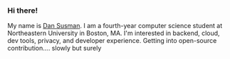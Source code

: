### Hi there!

My name is [Dan Susman](https://dansusman.dev). I am a fourth-year computer science student at Northeastern University in Boston, MA. I'm interested in backend, cloud, dev tools, privacy, and developer experience. Getting into open-source contribution.... slowly but surely
